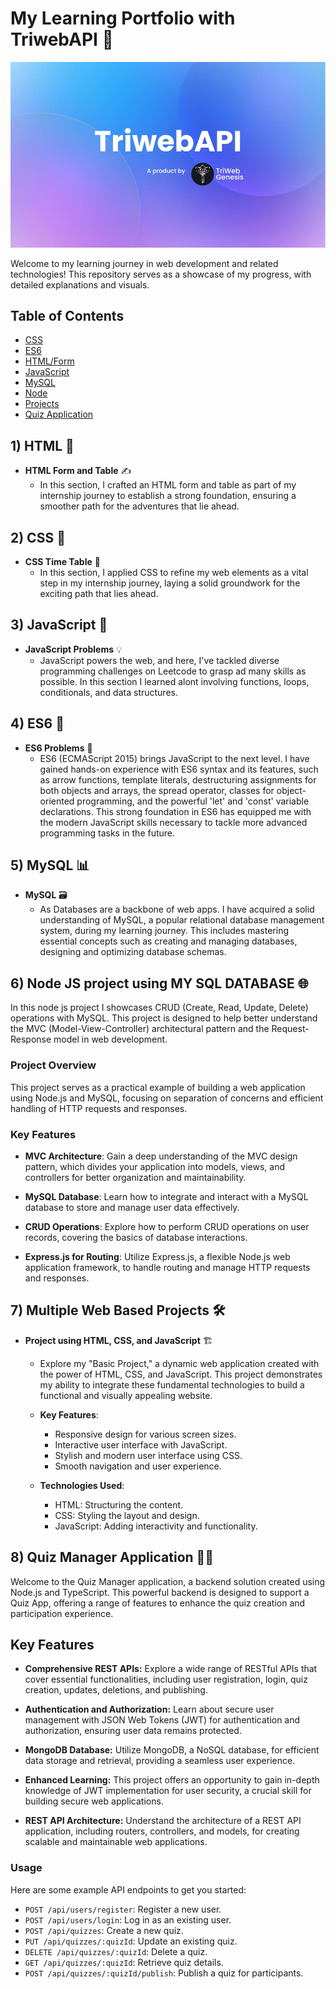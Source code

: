 # My Learning Portfolio with TriwebAPI 🚀

![Triweb Image](https://raw.githubusercontent.com/haiderBukhari/Triweb-Learn/main/triwebimage/WhatsApp%20Image%202023-08-09%20at%2022.51.22.jpg)

Welcome to my learning journey in web development and related technologies! This repository serves as a showcase of my progress, with detailed explanations and visuals.

## Table of Contents

- [CSS](#css)
- [ES6](#es6)
- [HTML/Form](#htmlform)
- [JavaScript](#javascript)
- [MySQL](#mysql)
- [Node](#node)
- [Projects](#projects)
- [Quiz Application](#quiz-application)

## 1) HTML 📝

- **HTML Form and Table** ✍️
  - In this section, I crafted an HTML form and table as part of my internship journey to establish a strong foundation, ensuring a smoother path for the adventures that lie ahead.


## 2) CSS 🎨

- **CSS Time Table** 📅
  - In this section, I applied CSS to refine my web elements as a vital step in my internship journey, laying a solid groundwork for the exciting path that lies ahead.

## 3) JavaScript 🚀

- **JavaScript Problems** 💡
  - JavaScript powers the web, and here, I've tackled diverse programming challenges on Leetcode to grasp ad many skills as possible. In this section I learned alont involving functions, loops, conditionals, and data structures.


## 4) ES6 🚀

- **ES6 Problems** 🌟
  - ES6 (ECMAScript 2015) brings JavaScript to the next level. I have gained hands-on experience with ES6 syntax and its features, such as arrow functions, template literals, destructuring assignments for both objects and arrays, the spread operator, classes for object-oriented programming, and the powerful 'let' and 'const' variable declarations. This strong foundation in ES6 has equipped me with the modern JavaScript skills necessary to tackle more advanced programming tasks in the future.


## 5) MySQL 📊

- **MySQL** 🗃️
  - As Databases are a backbone of web apps. I have acquired a solid understanding of MySQL, a popular relational database management system, during my learning journey. This includes mastering essential concepts such as creating and managing databases, designing and optimizing database schemas.

## 6) Node JS project using MY SQL DATABASE 🌐

In this node js project I showcases CRUD (Create, Read, Update, Delete) operations with MySQL. This project is designed to help better understand the MVC (Model-View-Controller) architectural pattern and the Request-Response model in web development.

### Project Overview

This project serves as a practical example of building a web application using Node.js and MySQL, focusing on separation of concerns and efficient handling of HTTP requests and responses.

### Key Features

- **MVC Architecture**: Gain a deep understanding of the MVC design pattern, which divides your application into models, views, and controllers for better organization and maintainability.

- **MySQL Database**: Learn how to integrate and interact with a MySQL database to store and manage user data effectively.

- **CRUD Operations**: Explore how to perform CRUD operations on user records, covering the basics of database interactions.

- **Express.js for Routing**: Utilize Express.js, a flexible Node.js web application framework, to handle routing and manage HTTP requests and responses.


## 7) Multiple Web Based Projects 🛠️

- **Project using HTML, CSS, and JavaScript** 🏗️
  - Explore my "Basic Project," a dynamic web application created with the power of HTML, CSS, and JavaScript. This project demonstrates my ability to integrate these fundamental technologies to build a functional and visually appealing website.

  - **Key Features**:
    - Responsive design for various screen sizes.
    - Interactive user interface with JavaScript.
    - Stylish and modern user interface using CSS.
    - Smooth navigation and user experience.

  - **Technologies Used**:
    - HTML: Structuring the content.
    - CSS: Styling the layout and design.
    - JavaScript: Adding interactivity and functionality.

## 8) Quiz Manager Application 🧠🔧

Welcome to the Quiz Manager application, a backend solution created using Node.js and TypeScript. This powerful backend is designed to support a Quiz App, offering a range of features to enhance the quiz creation and participation experience.


## Key Features

- **Comprehensive REST APIs:** Explore a wide range of RESTful APIs that cover essential functionalities, including user registration, login, quiz creation, updates, deletions, and publishing.

- **Authentication and Authorization:** Learn about secure user management with JSON Web Tokens (JWT) for authentication and authorization, ensuring user data remains protected.

- **MongoDB Database:** Utilize MongoDB, a NoSQL database, for efficient data storage and retrieval, providing a seamless user experience.

- **Enhanced Learning:** This project offers an opportunity to gain in-depth knowledge of JWT implementation for user security, a crucial skill for building secure web applications.

- **REST API Architecture:** Understand the architecture of a REST API application, including routers, controllers, and models, for creating scalable and maintainable web applications.

### Usage

Here are some example API endpoints to get you started:

- `POST /api/users/register`: Register a new user.
- `POST /api/users/login`: Log in as an existing user.
- `POST /api/quizzes`: Create a new quiz.
- `PUT /api/quizzes/:quizId`: Update an existing quiz.
- `DELETE /api/quizzes/:quizId`: Delete a quiz.
- `GET /api/quizzes/:quizId`: Retrieve quiz details.
- `POST /api/quizzes/:quizId/publish`: Publish a quiz for participants.

